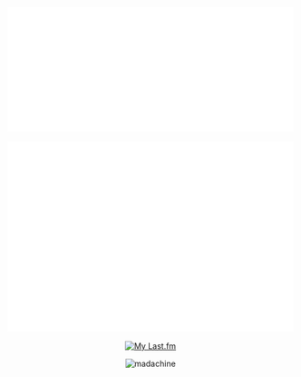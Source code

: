 <div align="center">

![](/general.svg)

![](/metrics.plugin.anilist.svg)

[![My Last.fm](https://lastfm-recently-played.vercel.app/api?user=madachine&count=1)](https://www.last.fm/user/madachine)

![madachine](https://count.getloli.com/get/@madachine?theme=rule34)
</div>
